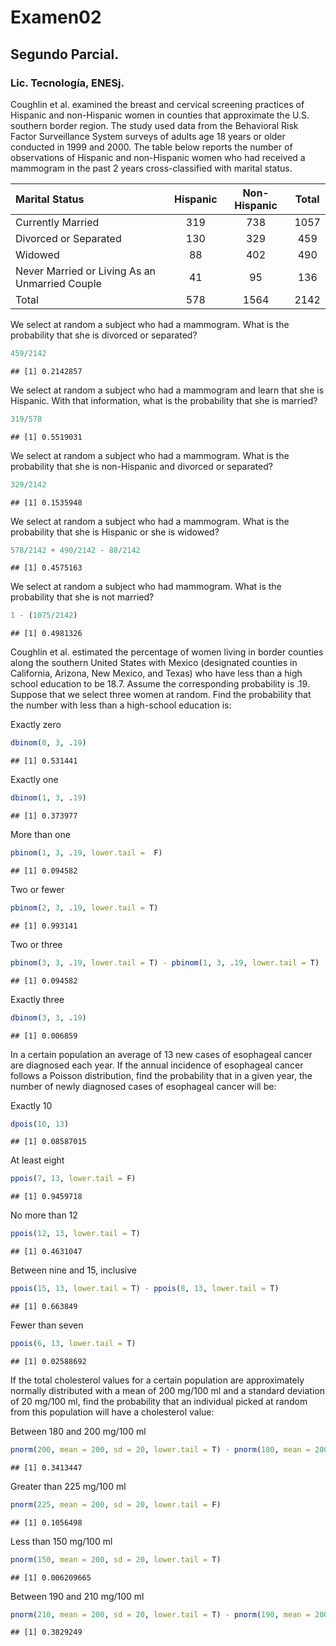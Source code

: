 Examen02
================

## Segundo Parcial.  

### Lic. Tecnología, ENESj.  

Coughlin et al. examined the breast and cervical screening practices of Hispanic and non-Hispanic women in counties that approximate the 
U.S. southern border region. The study used data from the Behavioral Risk Factor Surveillance System surveys of adults age 18 years or
older conducted in 1999 and 2000. The table below reports the number of observations of Hispanic and non-Hispanic women who had received 
a mammogram in the past 2 years cross-classified with marital status.  

| Marital Status                                 | Hispanic | Non-Hispanic | Total |
|:-----------------------------------------------|:--------:|:------------:|:-----:|
| Currently Married                              |   319    |     738      | 1057  |
| Divorced or Separated                          |   130    |     329      |  459  |
| Widowed                                        |    88    |     402      |  490  |
| Never Married or Living As an Unmarried Couple |    41    |      95      |  136  |
| Total                                          |   578    |     1564     | 2142  |


We select at random a subject who had a mammogram. What is the probability that she is divorced or separated?  

``` r
459/2142
```

    ## [1] 0.2142857

We select at random a subject who had a mammogram and learn that she is
Hispanic. With that information, what is the probability that she is
married?

``` r
319/578
```

    ## [1] 0.5519031

We select at random a subject who had a mammogram. What is the
probability that she is non-Hispanic and divorced or separated?

``` r
329/2142
```

    ## [1] 0.1535948

We select at random a subject who had a mammogram. What is the
probability that she is Hispanic or she is widowed?

``` r
578/2142 + 490/2142 - 88/2142
```

    ## [1] 0.4575163

We select at random a subject who had mammogram. What is the probability
that she is not married?

``` r
1 - (1075/2142)
```

    ## [1] 0.4981326


Coughlin et al. estimated the percentage of women living in border counties along the southern United States with Mexico (designated
counties in California, Arizona, New Mexico, and Texas) who have less than a high school education to be 18.7. Assume the corresponding 
probability is .19. Suppose that we select three women at random. Find the probability that the number with less than a high-school 
education is:

Exactly zero

``` r
dbinom(0, 3, .19)
```

    ## [1] 0.531441

Exactly one

``` r
dbinom(1, 3, .19)
```

    ## [1] 0.373977

More than one

``` r
pbinom(1, 3, .19, lower.tail =  F)
```

    ## [1] 0.094582

Two or fewer

``` r
pbinom(2, 3, .19, lower.tail = T)
```

    ## [1] 0.993141

Two or three

``` r
pbinom(3, 3, .19, lower.tail = T) - pbinom(1, 3, .19, lower.tail = T)
```

    ## [1] 0.094582

Exactly three

``` r
dbinom(3, 3, .19)
```

    ## [1] 0.006859


In a certain population an average of 13 new cases of esophageal cancer are diagnosed each year. If the annual incidence of
esophageal cancer follows a Poisson distribution, find the probability that in a given year, the number of newly diagnosed
cases of esophageal cancer will be:

Exactly 10

``` r
dpois(10, 13)
```

    ## [1] 0.08587015

At least eight

``` r
ppois(7, 13, lower.tail = F)
```

    ## [1] 0.9459718

No more than 12

``` r
ppois(12, 13, lower.tail = T)
```

    ## [1] 0.4631047

Between nine and 15, inclusive

``` r
ppois(15, 13, lower.tail = T) - ppois(8, 13, lower.tail = T)
```

    ## [1] 0.663849

Fewer than seven

``` r
ppois(6, 13, lower.tail = T)
```

    ## [1] 0.02588692


If the total cholesterol values for a certain population are approximately normally distributed with a mean of 200 mg/100 ml and
a standard deviation of 20 mg/100 ml, find the probability that an individual picked at random from this population will have a
cholesterol value:

Between 180 and 200 mg/100 ml

``` r
pnorm(200, mean = 200, sd = 20, lower.tail = T) - pnorm(180, mean = 200, sd = 20, lower.tail = T)
```

    ## [1] 0.3413447

Greater than 225 mg/100 ml

``` r
pnorm(225, mean = 200, sd = 20, lower.tail = F)
```

    ## [1] 0.1056498

Less than 150 mg/100 ml

``` r
pnorm(150, mean = 200, sd = 20, lower.tail = T)
```

    ## [1] 0.006209665

Between 190 and 210 mg/100 ml

``` r
pnorm(210, mean = 200, sd = 20, lower.tail = T) - pnorm(190, mean = 200, sd = 20, lower.tail = T)
```

    ## [1] 0.3829249
